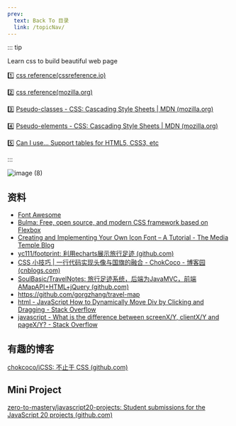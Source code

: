 ```yaml
---
prev:
  text: Back To 目录
  link: /topicNav/
---
```




::: tip

Learn css to build beautiful web page

:one: [css reference(cssreference.io)](https://cssreference.io/)

:two: [css reference(mozilla.org)](https://developer.mozilla.org/en-US/docs/Web/CSS/Reference)

:three: [Pseudo-classes - CSS: Cascading Style Sheets | MDN (mozilla.org)](https://developer.mozilla.org/en-US/docs/Web/CSS/Pseudo-classes)

:four: [Pseudo-elements - CSS: Cascading Style Sheets | MDN (mozilla.org)](https://developer.mozilla.org/en-US/docs/Web/CSS/Pseudo-elements)

:five: [Can I use... Support tables for HTML5, CSS3, etc](https://caniuse.com/)

:::

![image (8)](https://gitee.com/q10viking/PictureRepos/raw/master/images//202112022154542.jpg)



## 资料

- [Font Awesome](https://fontawesome.com/)
- [Bulma: Free, open source, and modern CSS framework based on Flexbox](https://bulma.io/)
- [Creating and Implementing Your Own Icon Font – A Tutorial - The Media Temple Blog](https://mediatemple.net/blog/design-creative/creating-implementing-icon-font-tutorial/)
- [yc111/footprint: 利用echarts展示旅行足迹 (github.com)](https://github.com/yc111/footprint)
- [CSS 小技巧 | 一行代码实现头像与国旗的融合 - ChokCoco - 博客园 (cnblogs.com)](https://www.cnblogs.com/coco1s/p/15359476.html)
- [SoulBasic/TravelNotes: 旅行足迹系统，后端为JavaMVC，前端AMapAPI+HTML+jQuery (github.com)](https://github.com/SoulBasic/TravelNotes)
- https://github.com/gorgzhang/travel-map
- [html - JavaScript How to Dynamically Move Div by Clicking and Dragging - Stack Overflow](https://stackoverflow.com/questions/24050738/javascript-how-to-dynamically-move-div-by-clicking-and-dragging)
- [javascript - What is the difference between screenX/Y, clientX/Y and pageX/Y? - Stack Overflow](https://stackoverflow.com/questions/6073505/what-is-the-difference-between-screenx-y-clientx-y-and-pagex-y)



## 有趣的博客

[chokcoco/iCSS: 不止于 CSS (github.com)](https://github.com/chokcoco/iCSS)



## Mini Project

[zero-to-mastery/javascript20-projects: Student submissions for the JavaScript 20 projects (github.com)](https://github.com/zero-to-mastery/javascript20-projects)

